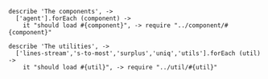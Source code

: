     describe 'The components', ->
      ['agent'].forEach (component) ->
        it "should load #{component}", -> require "../component/#{component}"

    describe 'The utilities', ->
      ['lines-stream','s-to-most','surplus','uniq','utils'].forEach (util) ->
        it "should load #{util}", -> require "../util/#{util}"

